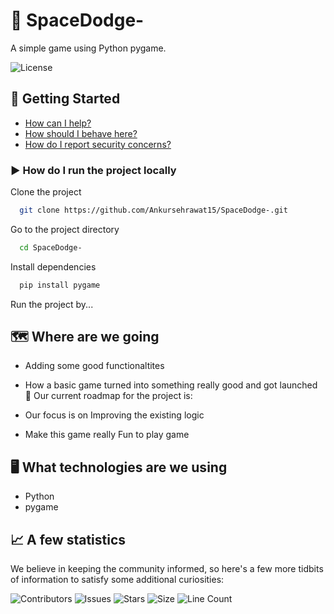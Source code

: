 # 🌌 SpaceDodge-

A simple game using Python pygame. 

![License](https://img.shields.io/github/license/Ankursehrawat15/SpaceDodge-?logo=github&style=for-the-badge)

## 🚀 Getting Started

- [How can I help?](./CONTRIBUTING.md)
- [How should I behave here?](./CODE_OF_CONDUCT.md)
- [How do I report security concerns?](./SECURITY.md)

### ▶️ How do I run the project locally

Clone the project

```bash
  git clone https://github.com/Ankursehrawat15/SpaceDodge-.git
```

Go to the project directory

```bash
  cd SpaceDodge-
```

Install dependencies

```bash
  pip install pygame
```

Run the project by...

## 🗺️ Where are we going
- Adding some good functionaltites
- How a basic game turned into something really good and got launched 🚀
Our current roadmap for the project is:

- Our focus is on Improving the existing logic
- Make this game really Fun to play game

## 🖥️ What technologies are we using

- Python
- pygame

## 📈 A few statistics

We believe in keeping the community informed, so here's a few more tidbits of information to satisfy some additional curiosities:

![Contributors](https://img.shields.io/github/contributors/Ankursehrawat15/SpaceDodge-?logo=github&style=for-the-badge)
![Issues](https://img.shields.io/github/issues/Ankursehrawat15/SpaceDodge-?logo=github&style=for-the-badge)
![Stars](https://img.shields.io/github/stars/Ankursehrawat15/SpaceDodge-?logo=github&style=for-the-badge)
![Size](https://img.shields.io/github/languages/code-size/Ankursehrawat15/SpaceDodge-?logo=github&style=for-the-badge)
![Line Count](https://img.shields.io/tokei/lines/github/Ankursehrawat15/SpaceDodge-?logo=github&style=for-the-badge)
